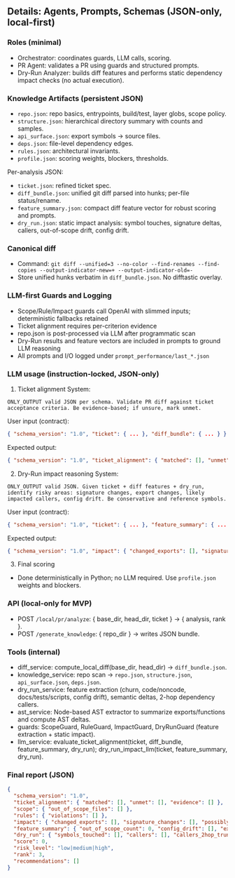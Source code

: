 ## Details: Agents, Prompts, Schemas (JSON-only, local-first)

### Roles (minimal)
- Orchestrator: coordinates guards, LLM calls, scoring.
- PR Agent: validates a PR using guards and structured prompts.
- Dry-Run Analyzer: builds diff features and performs static dependency impact checks (no actual execution).

### Knowledge Artifacts (persistent JSON)
- `repo.json`: repo basics, entrypoints, build/test, layer globs, scope policy.
- `structure.json`: hierarchical directory summary with counts and samples.
- `api_surface.json`: export symbols → source files.
- `deps.json`: file-level dependency edges.
- `rules.json`: architectural invariants.
- `profile.json`: scoring weights, blockers, thresholds.

Per-analysis JSON:
- `ticket.json`: refined ticket spec.
- `diff_bundle.json`: unified git diff parsed into hunks; per-file status/rename.
- `feature_summary.json`: compact diff feature vector for robust scoring and prompts.
- `dry_run.json`: static impact analysis: symbol touches, signature deltas, callers, out-of-scope drift, config drift.

### Canonical diff
- Command: `git diff --unified=3 --no-color --find-renames --find-copies --output-indicator-new=+ --output-indicator-old=-`
- Store unified hunks verbatim in `diff_bundle.json`. No difftastic overlay.

### LLM-first Guards and Logging
- Scope/Rule/Impact guards call OpenAI with slimmed inputs; deterministic fallbacks retained
- Ticket alignment requires per-criterion evidence
- repo.json is post-processed via LLM after programmatic scan
- Dry-Run results and feature vectors are included in prompts to ground LLM reasoning
- All prompts and I/O logged under `prompt_performance/last_*.json`

### LLM usage (instruction-locked, JSON-only)
1) Ticket alignment
System:
```
ONLY_OUTPUT valid JSON per schema. Validate PR diff against ticket acceptance criteria. Be evidence-based; if unsure, mark unmet.
```
User input (contract):
```json
{ "schema_version": "1.0", "ticket": { ... }, "diff_bundle": { ... } }
```
Expected output:
```json
{ "schema_version": "1.0", "ticket_alignment": { "matched": [], "unmet": [], "evidence": [ { "ac_id": "AC-1", "files": ["path"], "hunks": ["@@..."] } ] }, "notes": "" }
```

2) Dry-Run impact reasoning
System:
```
ONLY_OUTPUT valid JSON. Given ticket + diff features + dry_run, identify risky areas: signature changes, export changes, likely impacted callers, config drift. Be conservative and reference symbols.
```
User input (contract):
```json
{ "schema_version": "1.0", "ticket": { ... }, "feature_summary": { ... }, "dry_run": { ... } }
```
Expected output:
```json
{ "schema_version": "1.0", "impact": { "changed_exports": [], "signature_changes": [], "possibly_impacted": [] }, "notes": "" }
```

3) Final scoring
- Done deterministically in Python; no LLM required. Use `profile.json` weights and blockers.

### API (local-only for MVP)
- POST `/local/pr/analyze`: { base_dir, head_dir, ticket } → { analysis, rank }.
- POST `/generate_knowledge`: { repo_dir } → writes JSON bundle.

### Tools (internal)
- diff_service: compute_local_diff(base_dir, head_dir) → `diff_bundle.json`.
- knowledge_service: repo scan → `repo.json`, `structure.json`, `api_surface.json`, `deps.json`.
- dry_run_service: feature extraction (churn, code/noncode, docs/tests/scripts, config drift), semantic deltas, 2-hop dependency callers.
- ast_service: Node-based AST extractor to summarize exports/functions and compute AST deltas.
- guards: ScopeGuard, RuleGuard, ImpactGuard, DryRunGuard (feature extraction + static impact).
- llm_service: evaluate_ticket_alignment(ticket, diff_bundle, feature_summary, dry_run); dry_run_impact_llm(ticket, feature_summary, dry_run).

### Final report (JSON)
```json
{
  "schema_version": "1.0",
  "ticket_alignment": { "matched": [], "unmet": [], "evidence": [] },
  "scope": { "out_of_scope_files": [] },
  "rules": { "violations": [] },
  "impact": { "changed_exports": [], "signature_changes": [], "possibly_impacted": [] },
  "feature_summary": { "out_of_scope_count": 0, "config_drift": [], "export_changes": 0, "signature_changes": 0 },
  "dry_run": { "symbols_touched": [], "callers": [], "callers_2hop_truncated": false, "semantic_deltas": {"calls_added":[],"calls_removed":[],"likely_replacements":[]}, "ast_deltas": {"signature_breaking":[],"exports_added":[],"exports_removed":[]}, "config_drift": [], "notes": "" },
  "score": 0,
  "risk_level": "low|medium|high",
  "rank": 3,
  "recommendations": []
}
```